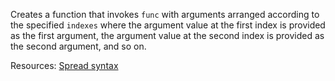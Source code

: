 Creates a function that invokes <code>func</code> with arguments arranged according to the specified <code>indexes</code> where the argument value at the first index is provided as the first argument, the argument value at the second index is provided as the second argument, and so on.

Resources: [Spread syntax](https://developer.mozilla.org/docs/Web/JavaScript/Reference/Operators/Spread_syntax)

